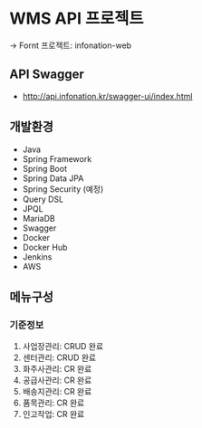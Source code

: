 # WMS API 프로젝트
-> Fornt 프로젝트: infonation-web

## API Swagger
- http://api.infonation.kr/swagger-ui/index.html

## 개발환경
- Java
- Spring Framework
- Spring Boot
- Spring Data JPA
- Spring Security (예정)
- Query DSL
- JPQL
- MariaDB
- Swagger
- Docker 
- Docker Hub 
- Jenkins 
- AWS 

## 메뉴구성
### 기준정보
 1) 사업장관리: CRUD 완료
 2) 센터관리: CRUD 완료
 3) 화주사관리: CR 완료
 4) 공급사관리: CR 완료
 5) 배송지관리: CR 완료
 4) 품목관리: CR 완료
 5) 인고작업: CR 완료

